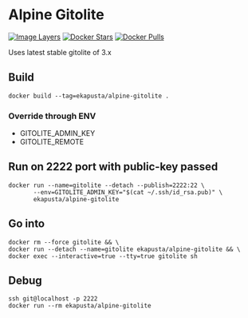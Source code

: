 # Alpine Gitolite

[![Image Layers](https://badge.imagelayers.io/ekapusta/alpine-gitolite:latest.svg)](https://imagelayers.io/?images=ekapusta/alpine-gitolite:latest) [![Docker Stars](https://img.shields.io/docker/stars/ekapusta/alpine-gitolite.svg?style=flat-square)](https://hub.docker.com/r/ekapusta/alpine-gitolite/) [![Docker Pulls](https://img.shields.io/docker/pulls/ekapusta/alpine-gitolite.svg?style=flat-square)](https://hub.docker.com/r/ekapusta/alpine-gitolite/)

Uses latest stable gitolite of 3.x

## Build

    docker build --tag=ekapusta/alpine-gitolite .

### Override through ENV

 * GITOLITE_ADMIN_KEY
 * GITOLITE_REMOTE


## Run on 2222 port with public-key passed

    docker run --name=gitolite --detach --publish=2222:22 \
           --env=GITOLITE_ADMIN_KEY="$(cat ~/.ssh/id_rsa.pub)" \
           ekapusta/alpine-gitolite

## Go into

    docker rm --force gitolite && \
    docker run --detach --name=gitolite ekapusta/alpine-gitolite && \
    docker exec --interactive=true --tty=true gitolite sh

## Debug

    ssh git@localhost -p 2222
    docker run --rm ekapusta/alpine-gitolite
